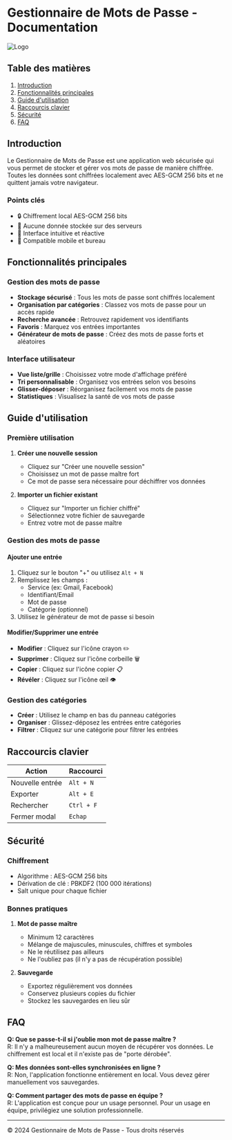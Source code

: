 # Gestionnaire de Mots de Passe - Documentation

![Logo](https://example.com/logo.png) <!-- À remplacer par votre logo -->

## Table des matières

1. [Introduction](#introduction)
2. [Fonctionnalités principales](#fonctionnalités-principales)
3. [Guide d'utilisation](#guide-dutilisation)
4. [Raccourcis clavier](#raccourcis-clavier)
5. [Sécurité](#sécurité)
6. [FAQ](#faq)

## Introduction

Le Gestionnaire de Mots de Passe est une application web sécurisée qui vous permet de stocker et gérer vos mots de passe de manière chiffrée. Toutes les données sont chiffrées localement avec AES-GCM 256 bits et ne quittent jamais votre navigateur.

### Points clés

- 🔒 Chiffrement local AES-GCM 256 bits
- 💾 Aucune donnée stockée sur des serveurs
- 🚀 Interface intuitive et réactive
- 📱 Compatible mobile et bureau

## Fonctionnalités principales

### Gestion des mots de passe

- **Stockage sécurisé** : Tous les mots de passe sont chiffrés localement
- **Organisation par catégories** : Classez vos mots de passe pour un accès rapide
- **Recherche avancée** : Retrouvez rapidement vos identifiants
- **Favoris** : Marquez vos entrées importantes
- **Générateur de mots de passe** : Créez des mots de passe forts et aléatoires

### Interface utilisateur

- **Vue liste/grille** : Choisissez votre mode d'affichage préféré
- **Tri personnalisable** : Organisez vos entrées selon vos besoins
- **Glisser-déposer** : Réorganisez facilement vos mots de passe
- **Statistiques** : Visualisez la santé de vos mots de passe

## Guide d'utilisation

### Première utilisation

1. **Créer une nouvelle session**
   - Cliquez sur "Créer une nouvelle session"
   - Choisissez un mot de passe maître fort
   - Ce mot de passe sera nécessaire pour déchiffrer vos données

2. **Importer un fichier existant**
   - Cliquez sur "Importer un fichier chiffré"
   - Sélectionnez votre fichier de sauvegarde
   - Entrez votre mot de passe maître

### Gestion des mots de passe

#### Ajouter une entrée

1. Cliquez sur le bouton "+" ou utilisez `Alt + N`
2. Remplissez les champs :
   - Service (ex: Gmail, Facebook)
   - Identifiant/Email
   - Mot de passe
   - Catégorie (optionnel)
3. Utilisez le générateur de mot de passe si besoin

#### Modifier/Supprimer une entrée

- **Modifier** : Cliquez sur l'icône crayon ✏️
- **Supprimer** : Cliquez sur l'icône corbeille 🗑️
- **Copier** : Cliquez sur l'icône copier 📋
- **Révéler** : Cliquez sur l'icône œil 👁️

### Gestion des catégories

- **Créer** : Utilisez le champ en bas du panneau catégories
- **Organiser** : Glissez-déposez les entrées entre catégories
- **Filtrer** : Cliquez sur une catégorie pour filtrer les entrées

## Raccourcis clavier

| Action | Raccourci |
|--------|-----------|
| Nouvelle entrée | `Alt + N` |
| Exporter | `Alt + E` |
| Rechercher | `Ctrl + F` |
| Fermer modal | `Echap` |

## Sécurité

### Chiffrement

- Algorithme : AES-GCM 256 bits
- Dérivation de clé : PBKDF2 (100 000 itérations)
- Salt unique pour chaque fichier

### Bonnes pratiques

1. **Mot de passe maître**
   - Minimum 12 caractères
   - Mélange de majuscules, minuscules, chiffres et symboles
   - Ne le réutilisez pas ailleurs
   - Ne l'oubliez pas (il n'y a pas de récupération possible)

2. **Sauvegarde**
   - Exportez régulièrement vos données
   - Conservez plusieurs copies du fichier
   - Stockez les sauvegardes en lieu sûr

## FAQ

**Q: Que se passe-t-il si j'oublie mon mot de passe maître ?**  
R: Il n'y a malheureusement aucun moyen de récupérer vos données. Le chiffrement est local et il n'existe pas de "porte dérobée".

**Q: Mes données sont-elles synchronisées en ligne ?**  
R: Non, l'application fonctionne entièrement en local. Vous devez gérer manuellement vos sauvegardes.

**Q: Comment partager des mots de passe en équipe ?**  
R: L'application est conçue pour un usage personnel. Pour un usage en équipe, privilégiez une solution professionnelle.

---

© 2024 Gestionnaire de Mots de Passe - Tous droits réservés 